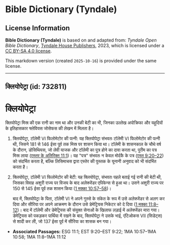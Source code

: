 # Bible Dictionary (Tyndale)

## License Information

**Bible Dictionary (Tyndale)** is based on and adapted from: _Tyndale Open Bible Dictionary_, [Tyndale House Publishers](https://tyndaleopenresources.com/), 2023, which is licensed under a [CC BY-SA 4.0 license](https://creativecommons.org/licenses/by-sa/4.0/legalcode.en).

This markdown version (created `2025-10-16`) is provided under the same license.



--------------------------------

## क्लियोपेट्रा (id: 732811)

क्लियोपेट्रा
============

क्लियोपेट्रा मिस्र की एक रानी का नाम था और उनकी बेटी का भी, जिनका उल्लेख अपोक्रिफा और यहूदियों के इतिहासकार फ्लेवियस जोसेफस की लेखन में मिलता है। 

1. क्लियोपेट्रा, टॉलेमी VI फिलोमेटोर की पत्नी: यह क्लियोपेट्रा संभवतः टॉलेमी VI फिलोमेटोर की पत्नी थी, जिसने 181 से 146 ईसा पूर्व तक मिस्र पर शासन किया था। टॉलेमी के शासनकाल के चौथे वर्ष के दौरान, डोसिथियस, जो लेवी याजक और टॉलेमी का पुत्र होने का दावा करता था, पुरीम का पत्र मिस्र लाया ([एस्तर के अतिरिक्त 11:1](https://ref.ly/EsthGr11:1))। यह "पत्र" संभवतः न केवल मोर्दकै के पत्र ([एस्त 9:20–22](https://ref.ly/Esth9:20-Esth9:22)) को संदर्भित करता है, बल्कि लिसिमाचस द्वारा एस्तेर की पुस्तक के यूनानी अनुवाद को भी संदर्भित करता है।
2. क्लियोपेट्रा, टॉलेमी VI फिलोमेटोर की बेटी: यह क्लियोपेट्रा, संभवतः पहले बताई गई रानी की बेटी थी, जिसका विवाह अशुरी राज्य पर विजय के बाद अलेक्जेंडर एपिफेन्स से हुआ था। उसने अशुरी राज्य पर 150 से 145 ईसा पूर्व तक शासन किया ([1 मक्का 10:57–58](https://ref.ly/1Macc10:57-1Macc10:58))।

    बाद में, क्लियोपेट्रा के पिता, टॉलेमी VI ने अपने गुस्से के संकेत के रूप में उसे अलेक्जेंडर से अलग कर दिया और सीरिया पर अपने आक्रमण के दौरान उसे डेमेट्रियस निकेटर को दे दिया ([1 मक्का 11:8–12](https://ref.ly/1Macc11:8-1Macc11:12))। बाद में टॉलेमी और डेमेट्रियस की संयुक्त सेनाओं के खिलाफ लड़ाई में अलेक्जेंडर मारा गया। डेमेट्रियस को पकड़कर पार्थिया में रखने के बाद, क्लियोपेट्रा ने उसके भाई, एंटिओकस VII (सिडेट्स) से शादी कर ली, जो 137 ईसा पूर्व में सीरिया का शासक बन गया।

* **Associated Passages:** ESG 11:1; EST 9:20–EST 9:22; 1MA 10:57–1MA 10:58; 1MA 11:8–1MA 11:12


